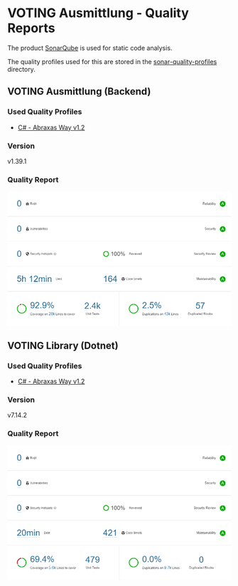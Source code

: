 # VOTING Ausmittlung - Quality Reports

The product [SonarQube](https://www.sonarqube.org/) is used for static code analysis.

The quality profiles used for this are stored in the [sonar-quality-profiles](./sonar-quality-profiles/) directory.

## VOTING Ausmittlung (Backend)

### Used Quality Profiles

- [C# - Abraxas Way v1.2](./sonar-quality-profiles/CSharp%20Quality%20Profile%20-%20Abraxas%20v1.2.xml)

### Version

v1.39.1

### Quality Report

![SonarQube Report - VOTING Ausmittlung Service](SonarQube%20Report%20-%20VOTING%20Ausmittlung%20Service.png)

## VOTING Library (Dotnet)

### Used Quality Profiles

- [C# - Abraxas Way v1.2](./sonar-quality-profiles/CSharp%20Quality%20Profile%20-%20Abraxas%20v1.2.xml)

### Version

v7.14.2

### Quality Report

![SonarQube Report - VOTING Library Dotnet](./SonarQube%20Report%20-%20VOTING%20Library%20Dotnet.png)
